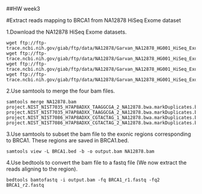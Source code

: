 ##HW  week3

#Extract reads mapping to BRCA1 from NA12878 HiSeq Exome dataset

1.Download the NA12878 HiSeq Exome datasets.

```{sh}
wget ftp://ftp-trace.ncbi.nih.gov/giab/ftp/data/NA12878/Garvan_NA12878_HG001_HiSeq_Exome/project.NIST_NIST7035_H7AP8ADXX_TAAGGCGA_2_NA12878.bwa.markDuplicates.bam
wget ftp://ftp-trace.ncbi.nih.gov/giab/ftp/data/NA12878/Garvan_NA12878_HG001_HiSeq_Exome/project.NIST_NIST7086_H7AP8ADXX_CGTACTAG_2_NA12878.bwa.markDuplicates.bam
wget ftp://ftp-trace.ncbi.nih.gov/giab/ftp/data/NA12878/Garvan_NA12878_HG001_HiSeq_Exome/project.NIST_NIST7086_H7AP8ADXX_CGTACTAG_1_NA12878.bwa.markDuplicates.bam
wget ftp://ftp-trace.ncbi.nih.gov/giab/ftp/data/NA12878/Garvan_NA12878_HG001_HiSeq_Exome/project.NIST_NIST7035_H7AP8ADXX_TAAGGCGA_2_NA12878.bwa.markDuplicates.bam
```
2.Use samtools to merge the four bam files.

```{sh}
samtools merge NA12878.bam project.NIST_NIST7035_H7AP8ADXX_TAAGGCGA_2_NA12878.bwa.markDuplicates.bam project.NIST_NIST7035_H7AP8ADXX_TAAGGCGA_2_NA12878.bwa.markDuplicates.bam project.NIST_NIST7086_H7AP8ADXX_CGTACTAG_1_NA12878.bwa.markDuplicates.bam project.NIST_NIST7086_H7AP8ADXX_CGTACTAG_2_NA12878.bwa.markDuplicates.bam
```

3.Use samtools to subset the bam file to the exonic regions corresponding to BRCA1. These regions are saved in BRCA1.bed.

```{sh}
samtools view -L BRCA1.bed -b -o output.bam NA12878.bam
```
4.Use bedtools to convert the bam file to a fastq file (We now extract the reads aligning to the region).

```{sh}
bedtools bamtofastq -i output.bam -fq BRCA1_r1.fastq -fq2 BRCA1_r2.fastq
```


